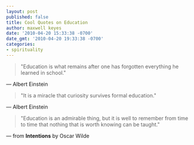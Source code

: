 ```yaml
---
layout: post
published: false
title: Cool Quotes on Education
author: maxwell keyes
date: '2010-04-20 15:33:38 -0700'
date_gmt: '2010-04-20 19:33:38 -0700'
categories:
- spirituality
---
```


> "Education is what remains after one has forgotten everything he learned in school."

&mdash; Albert Einstein

> "It is a miracle that curiosity survives formal education."

&mdash; Albert Einstein

> "Education is an admirable thing, but it is well to remember from time to time that nothing that is worth knowing
> can be taught."

&mdash; from __Intentions__ by Oscar Wilde

